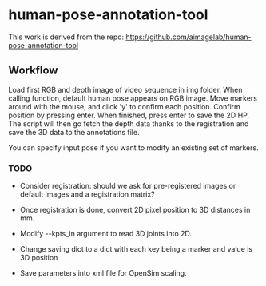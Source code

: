# human-pose-annotation-tool

This work is derived from the repo: https://github.com/aimagelab/human-pose-annotation-tool


## Workflow

Load first RGB and depth image of video sequence in img folder. When calling function, default human pose appears on RGB image. Move markers around with the mouse, and click 'y' to confirm each position.
Confirm position by pressing enter. When finished, press enter to save the 2D HP. 
The script will then go fetch the depth data thanks to the registration and save the 3D data to the annotations file. 

You can specify input pose if you want to modify an existing set of markers. 

### TODO

- Consider registration: should we ask for pre-registered images or default images and a registration matrix? 

- Once registration is done, convert 2D pixel position to 3D distances in mm. 

- Modify --kpts_in argument to read 3D joints into 2D. 

- Change saving dict to a dict with each key being a marker and value is 3D position

- Save parameters into xml file for OpenSim scaling. 

